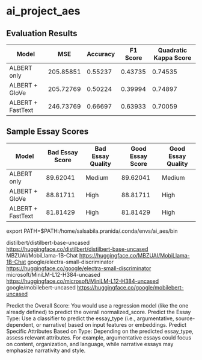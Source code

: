 # ai_project_aes

## Evaluation Results

| Model            | MSE       | Accuracy | F1 Score | Quadratic Kappa Score |
|------------------|-----------|----------|----------|------------------------|
| ALBERT only      | 205.85851 | 0.55237  | 0.43735  | 0.74535                |
| ALBERT + GloVe   | 205.72769 | 0.50224  | 0.39994  | 0.74897                |
| ALBERT + FastText| 246.73769 | 0.66697  | 0.63933  | 0.70059                |


## Sample Essay Scores

| Model             | Bad Essay Score | Bad Essay Quality | Good Essay Score | Good Essay Quality |
|-------------------|-----------------|-------------------|------------------|---------------------|
| ALBERT only       | 89.62041        | Medium           | 89.62041        | Medium             |
| ALBERT + GloVe    | 88.81711        | High             | 88.81711        | High               |
| ALBERT + FastText | 81.81429        | High             | 81.81429        | High               |


export PATH=$PATH:/home/salsabila.pranida/.conda/envs/ai_aes/bin


distilbert/distilbert-base-uncased https://huggingface.co/distilbert/distilbert-base-uncased
MBZUAI/MobiLlama-1B-Chat https://huggingface.co/MBZUAI/MobiLlama-1B-Chat
google/electra-small-discriminator https://huggingface.co/google/electra-small-discriminator
microsoft/MiniLM-L12-H384-uncased https://huggingface.co/microsoft/MiniLM-L12-H384-uncased
google/mobilebert-uncased https://huggingface.co/google/mobilebert-uncased

Predict the Overall Score:
You would use a regression model (like the one already defined) to predict the overall normalized_score.
Predict the Essay Type:
Use a classifier to predict the essay_type (i.e., argumentative, source-dependent, or narrative) based on input features or embeddings.
Predict Specific Attributes Based on Type:
Depending on the predicted essay_type, assess relevant attributes. For example, argumentative essays could focus on content, organization, and language, while narrative essays may emphasize narrativity and style.